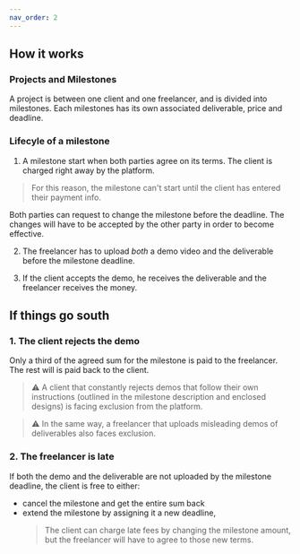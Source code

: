 ```yaml
---
nav_order: 2
---
```


## How it works

### Projects and Milestones

A project is between one client and one freelancer, and is divided into milestones. Each milestones has its own associated deliverable, price and deadline.

 <!-- The project is divided into one or more milestones.
Each milestone  -->

### Lifecyle of a milestone

1. A milestone start when both parties agree on its terms. The client is charged right away by the platform.

> For this reason, the milestone can't start until the client has entered their payment info.

Both parties can request to change the milestone before the deadline. The changes will have to be accepted by the other party in order to become effective.

2. The freelancer has to upload _both_ a demo video and the deliverable before the milestone deadline.

3. If the client accepts the demo, he receives the deliverable and the freelancer receives the money.

## If things go south

### 1. The client rejects the demo

Only a third of the agreed sum for the milestone is paid to the freelancer. The rest will is paid back to the client.

> ⚠️ A client that constantly rejects demos that follow their own instructions (outlined in the milestone description and enclosed designs) is facing exclusion from the platform.

> ⚠️ In the same way, a freelancer that uploads misleading demos of deliverables also faces exclusion.

### 2. The freelancer is late

If both the demo and the deliverable are not uploaded by the milestone deadline, the client is free to either:

- cancel the milestone and get the entire sum back
- extend the milestone by assigning it a new deadline,
  > The client can charge late fees by changing the milestone amount, but the freelancer will have to agree to those new terms.
